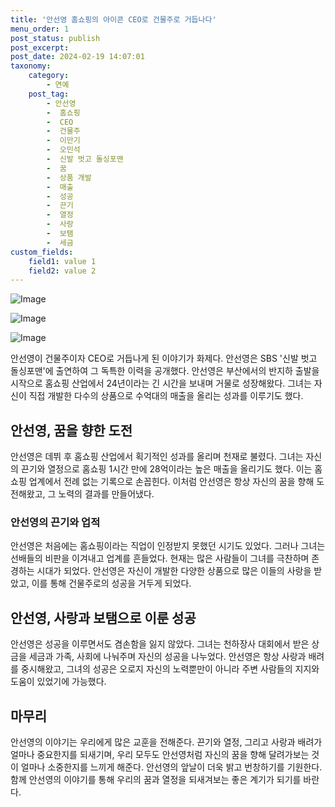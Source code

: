```yaml
---
title: '안선영 홈쇼핑의 아이콘 CEO로 건물주로 거듭나다'
menu_order: 1
post_status: publish
post_excerpt: 
post_date: 2024-02-19 14:07:01
taxonomy:
    category:
        - 연예
    post_tag:
        - 안선영
        -  홈쇼핑
        -  CEO
        -  건물주
        -  이만기
        -  오민석
        -  신발 벗고 돌싱포맨
        -  꿈
        -  상품 개발
        -  매출
        -  성공
        -  끈기
        -  열정
        -  사랑
        -  보탬
        -  세금
custom_fields:
    field1: value 1
    field2: value 2
---
```


![Image](https://ssl.pstatic.net/mimgnews/image/311/2024/02/13/0001691238_001_20240213214601400.jpg?type=w540)

![Image](https://mimgnews.pstatic.net/image/311/2024/02/13/0001691238_002_20240213214601438.jpg?type=w540)

![Image](https://ssl.pstatic.net/mimgnews/image/311/2024/02/13/0001691238_003_20240213214601492.jpg?type=w540)

안선영이 건물주이자 CEO로 거듭나게 된 이야기가 화제다. 안선영은 SBS '신발 벗고 돌싱포맨'에 출연하여 그 독특한 이력을 공개했다. 안선영은 부산에서의 반지하 출발을 시작으로 홈쇼핑 산업에서 24년이라는 긴 시간을 보내며 거물로 성장해왔다. 그녀는 자신이 직접 개발한 다수의 상품으로 수억대의 매출을 올리는 성과를 이루기도 했다.
## 안선영, 꿈을 향한 도전
안선영은 데뷔 후 홈쇼핑 산업에서 획기적인 성과를 올리며 천재로 불렸다. 그녀는 자신의 끈기와 열정으로 홈쇼핑 1시간 만에 28억이라는 높은 매출을 올리기도 했다. 이는 홈쇼핑 업계에서 전례 없는 기록으로 손꼽힌다. 이처럼 안선영은 항상 자신의 꿈을 향해 도전해왔고, 그 노력의 결과를 만들어냈다.
### 안선영의 끈기와 업적
안선영은 처음에는 홈쇼핑이라는 직업이 인정받지 못했던 시기도 있었다. 그러나 그녀는 선배들의 비판을 이겨내고 업계를 흔들었다. 현재는 많은 사람들이 그녀를 극찬하며 존경하는 시대가 되었다. 안선영은 자신이 개발한 다양한 상품으로 많은 이들의 사랑을 받았고, 이를 통해 건물주로의 성공을 거두게 되었다.
## 안선영, 사랑과 보탬으로 이룬 성공
안선영은 성공을 이루면서도 겸손함을 잃지 않았다. 그녀는 천하장사 대회에서 받은 상금을 세금과 가족, 사회에 나눠주며 자신의 성공을 나누었다. 안선영은 항상 사랑과 배려를 중시해왔고, 그녀의 성공은 오로지 자신의 노력뿐만이 아니라 주변 사람들의 지지와 도움이 있었기에 가능했다.
## 마무리
안선영의 이야기는 우리에게 많은 교훈을 전해준다. 끈기와 열정, 그리고 사랑과 배려가 얼마나 중요한지를 되새기며, 우리 모두도 안선영처럼 자신의 꿈을 향해 달려가보는 것이 얼마나 소중한지를 느끼게 해준다. 안선영의 앞날이 더욱 밝고 번창하기를 기원한다. 함께 안선영의 이야기를 통해 우리의 꿈과 열정을 되새겨보는 좋은 계기가 되기를 바란다.
